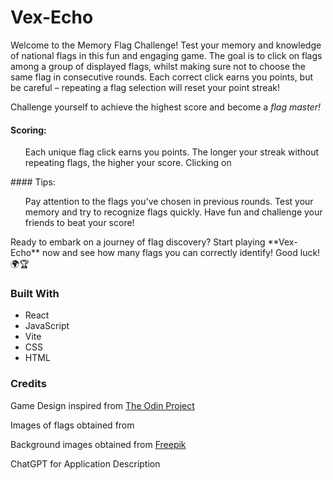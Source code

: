 # Vex-Echo
<p>
Welcome to the Memory Flag Challenge! Test your memory and knowledge of national flags in this fun and engaging game. The goal is to click on flags among a group of displayed flags, whilst making sure not to choose the same flag in consecutive rounds. Each correct click earns you points, but be careful – repeating a flag selection will reset your point streak!
</p>

<p>Challenge yourself to achieve the highest score and become a <em>flag master!</em></p>

#### Scoring:
<ul>
    Each unique flag click earns you points.
    The longer your streak without repeating flags, the higher your score.
    Clicking on 
</ul>
#### Tips:
<ul>
    Pay attention to the flags you've chosen in previous rounds.
    Test your memory and try to recognize flags quickly.
    Have fun and challenge your friends to beat your score!
</ul>

<p>
Ready to embark on a journey of flag discovery? Start playing **Vex-Echo** now and see how many flags you can correctly identify! Good luck! 🌍🏆
</p>

### Built With
<ul>
<li>React</li>
<li>JavaScript</li>
<li>Vite</li>
<li>CSS</li>
<li>HTML</li>
</ul>

### Credits
<p>Game Design inspired from <a href="https://www.theodinproject.com">The Odin Project</a></p>

<p>Images of flags obtained from <flagcdn.com></p>

<p>Background images obtained from <a href="https://www.freepik.com/free-photo/globe-placed-map_1526568.htm#query=geography%20background&position=28&from_view=keyword&track=ais&uuid=5066b4b6-7f09-428c-b357-de8017897cd7)i">Freepik</a></p> 

<p>ChatGPT for Application Description</p>
